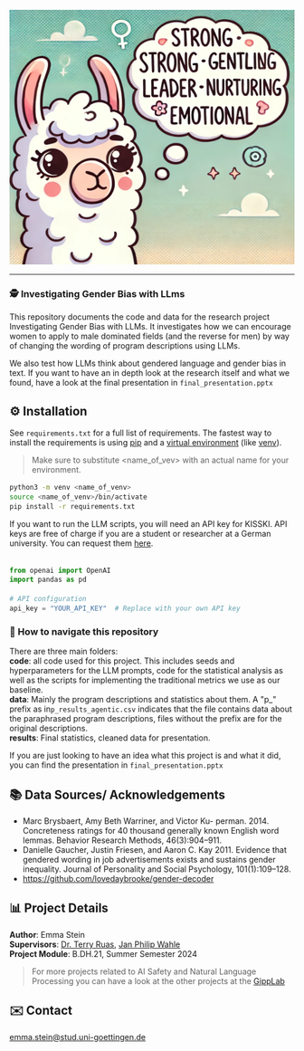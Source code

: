 <br>

<center>
<div style="width:100%;text-align:center;">
<img src='image_readme.png' width="600" height="450">  
</div>
</center>

---

### 🕵️ Investigating Gender Bias with LLms
This repository documents the code and data for the research project Investigating Gender Bias with LLMs. It investigates how we can encourage women to apply to male dominated fields (and the reverse for men) by way of changing the wording of program descriptions using LLMs. 

We also test how LLMs think about gendered language and gender bias in text. If you want to have an in depth look at the research itself and what we found, have a look at the final presentation in `final_presentation.pptx`


## ⚙️ Installation
See `requirements.txt` for a full list of requirements.
The fastest way to install the requirements is using [pip](https://packaging.python.org/en/latest/tutorials/installing-packages/#use-pip-for-installing) and a [virtual environment](https://docs.python.org/3/tutorial/venv.html) (like [venv](https://docs.python.org/3/library/venv.html)).
> Make sure to substitute <name_of_vev> with an actual name for your environment.

```sh
python3 -m venv <name_of_venv>
source <name_of_venv>/bin/activate
pip install -r requirements.txt
```

If you want to run the LLM scripts, you will need an API key for KISSKI. API keys are free of charge if you are a student or researcher at a German university. You can request them [here](https://kisski.gwdg.de/leistungen/2-02-llm-service/). 

```python

from openai import OpenAI
import pandas as pd

# API configuration
api_key = "YOUR_API_KEY"  # Replace with your own API key

```

### 📁 How to navigate this repository
There are three main folders:  
**code**: all code used for this project. This includes seeds and hyperparameters for the LLM prompts, code for the statistical analysis as well as the scripts for implementing the traditional metrics we use as our baseline.   
**data**: Mainly the program descriptions and statistics about them. A  "p_" prefix as in`p_results_agentic.csv` indicates that the file contains data about the paraphrased program descriptions, files without the prefix are for the original descriptions.   
**results**: Final statistics, cleaned data for presentation. 

If you are just looking to have an idea what this project is and what it did, you can find the presentation in `final_presentation.pptx`


## 📚 Data Sources/ Acknowledgements
- Marc Brysbaert, Amy Beth Warriner, and Victor Ku-
perman. 2014. Concreteness ratings for 40 thousand
generally known English word lemmas. Behavior
Research Methods, 46(3):904–911.  
- Danielle Gaucher, Justin Friesen, and Aaron C. Kay 2011. Evidence that gendered wording in job advertisements exists and sustains gender inequality. Journal of Personality and Social Psychology, 101(1):109–128.      
- https://github.com/lovedaybrooke/gender-decoder


## 📊 Project Details

**Author**: Emma Stein  
**Supervisors**: [Dr. Terry Ruas](https://terryruas.com/), [Jan Philip Wahle](https://jpwahle.com/)  
**Project Module**: B.DH.21, Summer Semester 2024  

> For more projects related to AI Safety and Natural Language Processing you can have a look at the other projects at the [GippLab](https://gipplab.org/)

## ✉️ Contact
emma.stein@stud.uni-goettingen.de  


